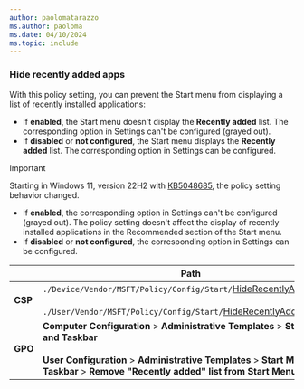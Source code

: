 ```yaml
---
author: paolomatarazzo
ms.author: paoloma
ms.date: 04/10/2024
ms.topic: include
---
```


### Hide recently added apps

With this policy setting, you can prevent the Start menu from displaying a list of recently installed applications:

- If **enabled**, the Start menu doesn't display the **Recently added** list. The corresponding option in Settings can't be configured (grayed out).
- If **disabled** or **not configured**, the Start menu displays the **Recently added** list. The corresponding option in Settings can be configured.

> [!IMPORTANT]
> Starting in Windows 11, version 22H2 with [KB5048685](https://support.microsoft.com/topic/4602-ea3736d3-6948-4fd7-9faf-8d732ac2ed59), the policy setting behavior changed.
>
> - If **enabled**, the corresponding option in Settings can't be configured (grayed out). The policy setting doesn't affect the display of recently installed applications in the Recommended section of the Start menu.
> - If **disabled** or **not configured**, the corresponding option in Settings can be configured.

|  | Path |
|--|--|
| **CSP** | `./Device/Vendor/MSFT/Policy/Config/Start/`[HideRecentlyAddedApps](/windows/client-management/mdm/policy-csp-start#hiderecentlyaddedapps)<br><br>`./User/Vendor/MSFT/Policy/Config/Start/`[HideRecentlyAddedApps](/windows/client-management/mdm/policy-csp-start#hiderecentlyaddedapps) |
| **GPO** | **Computer Configuration** > **Administrative Templates** > **Start Menu and Taskbar**<br><br> **User Configuration** > **Administrative Templates** > **Start Menu and Taskbar** > **Remove "Recently added" list from Start Menu** |
